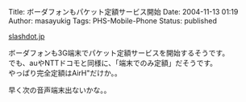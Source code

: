 Title: ボーダフォンもパケット定額サービス開始
Date: 2004-11-13 01:19
Author: masayukig
Tags: PHS-Mobile-Phone
Status: published

[slashdot.jp](http://slashdot.jp/article.pl?sid=04/11/10/1433221&topic=97)

ボーダフォンも3G端末でパケット定額サービスを開始するそうです。  
でも、auやNTTドコモと同様に、「端末でのみ定額」だそうです。  
やっぱり完全定額はAirH"だけか。。

早く次の音声端末出ないかな。。
